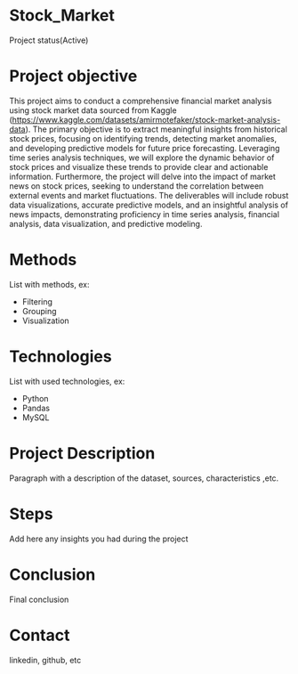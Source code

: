 # Stock_Market
  Project status(Active)

# Project objective
  This project aims to conduct a comprehensive financial market analysis using stock market data sourced from Kaggle (https://www.kaggle.com/datasets/amirmotefaker/stock-market-analysis-data). The primary objective is to extract meaningful insights from historical stock prices, focusing on identifying trends, detecting market anomalies, and developing predictive models for future price forecasting. Leveraging time series analysis techniques, we will explore the dynamic behavior of stock prices and visualize these trends to provide clear and actionable information. Furthermore, the project will delve into the impact of market news on stock prices, seeking to understand the correlation between external events and market fluctuations. The deliverables will include robust data visualizations, accurate predictive models, and an insightful analysis of news impacts, demonstrating proficiency in time series analysis, financial analysis, data visualization, and predictive modeling.

# Methods
  List with methods, ex:
  - Filtering
  - Grouping
  - Visualization

# Technologies 
  List with used technologies, ex:
  - Python
  - Pandas
  - MySQL

# Project Description
  Paragraph with a description of the dataset, sources, characteristics ,etc.
  
# Steps
  Add here any insights you had during the project

# Conclusion
  Final conclusion
  
# Contact
  linkedin, github, etc 